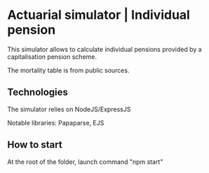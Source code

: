 # Actuarial simulator | Individual pension

This simulator allows to calculate individual pensions provided by a capitalisation pension scheme.

The mortality table is from public sources.

## Technologies
The simulator relies on NodeJS/ExpressJS

Notable libraries: Papaparse, EJS

## How to start
At the root of the folder, launch command "npm start"
